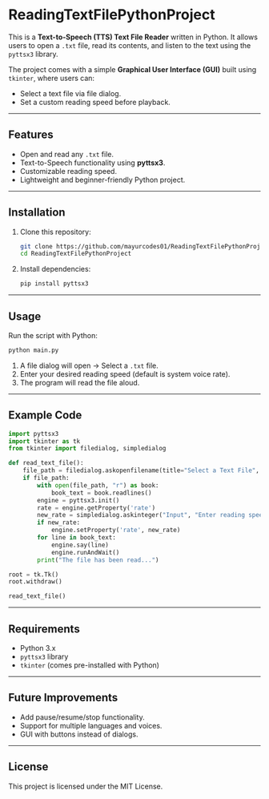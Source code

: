 # ReadingTextFilePythonProject

This is a **Text-to-Speech (TTS) Text File Reader** written in Python.
It allows users to open a `.txt` file, read its contents, and listen to
the text using the `pyttsx3` library.

The project comes with a simple **Graphical User Interface (GUI)** built
using `tkinter`, where users can:
- Select a text file via file dialog.
- Set a custom reading speed before playback.

------------------------------------------------------------------------

## Features

-   Open and read any `.txt` file.
-   Text-to-Speech functionality using **pyttsx3**.
-   Customizable reading speed.
-   Lightweight and beginner-friendly Python project.

------------------------------------------------------------------------

## Installation

1.  Clone this repository:

    ``` bash
    git clone https://github.com/mayurcodes01/ReadingTextFilePythonProject.git
    cd ReadingTextFilePythonProject
    ```

2.  Install dependencies:

    ``` bash
    pip install pyttsx3
    ```

------------------------------------------------------------------------

## Usage

Run the script with Python:

``` bash
python main.py
```

1.  A file dialog will open → Select a `.txt` file.
2.  Enter your desired reading speed (default is system voice rate).
3.  The program will read the file aloud.

------------------------------------------------------------------------

## Example Code

``` python
import pyttsx3
import tkinter as tk
from tkinter import filedialog, simpledialog

def read_text_file():
    file_path = filedialog.askopenfilename(title="Select a Text File", filetypes=[("Text Files", "*.txt")])
    if file_path: 
        with open(file_path, "r") as book:
            book_text = book.readlines()
        engine = pyttsx3.init()
        rate = engine.getProperty('rate')
        new_rate = simpledialog.askinteger("Input", "Enter reading speed (default: {}):".format(rate))
        if new_rate:
            engine.setProperty('rate', new_rate)
        for line in book_text:
            engine.say(line)
            engine.runAndWait()
        print("The file has been read...")

root = tk.Tk()
root.withdraw() 

read_text_file()
```

------------------------------------------------------------------------

## Requirements

-   Python 3.x
-   `pyttsx3` library
-   `tkinter` (comes pre-installed with Python)

------------------------------------------------------------------------

## Future Improvements

-   Add pause/resume/stop functionality.
-   Support for multiple languages and voices.
-   GUI with buttons instead of dialogs.

------------------------------------------------------------------------

## License

This project is licensed under the MIT License.
